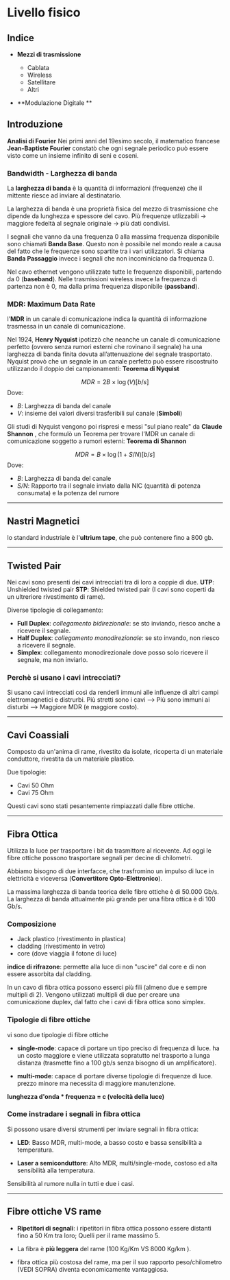 # Livello fisico
## Indice
- **Mezzi di trasmissione**
	- Cablata
	- Wireless
	- Satellitare
	- Altri
	
- **Modulazione Digitale **

## Introduzione

**Analisi di Fourier**
Nei primi anni del 19esimo secolo, il matematico francese **Jean-Baptiste Fourier** constatò che ogni segnale periodico può essere visto come  un insieme infinito di seni e coseni.

### **Bandwidth - Larghezza di banda**

La **larghezza di banda** è la quantità di informazioni (frequenze) che il mittente riesce ad inviare al destinatario. 

La larghezza di banda è una proprietà fisica del mezzo di trasmissione che dipende da lunghezza e spessore del cavo.
Più frequenze utlizzabili -> maggiore fedeltà al segnale originale -> più dati condivisi.

I segnali che vanno da una frequenza 0 alla massima frequenza disponibile sono chiamati  **Banda Base**.
Questo non è possibile nel mondo reale a causa del fatto che le frequenze sono spartite tra i vari utilizzatori.
Si chiama **Banda Passaggio** invece i segnali che non incominiciano da frequenza 0.

Nel cavo ethernet vengono utilizzate tutte le frequenze disponibili, partendo da 0 (**baseband**). Nelle trasmissioni wireless invece la frequenza di partenza non è 0, ma dalla prima frequenza disponibile (**passband**).

### **MDR: Maximum Data Rate**

l'**MDR** in un canale di comunicazione indica la quantità di informazione trasmessa in un canale di comunicazione.

Nel 1924, **Henry Nyquist** ipotizzò che neanche un canale di comunicazione perfetto (ovvero senza rumori esterni che rovinano il segnale) ha una larghezza di banda finita dovuta all’attenuazione del segnale trasportato.
Nyquist provò che un segnale in un canale perfetto può essere riscostruito utilizzando il doppio dei campionamenti: **Teorema di Nyquist**

$$
MDR = 2B \times\log(V) [b/s]
$$
Dove:
- *B*: Larghezza di banda del canale
- *V*:  insieme dei valori diversi trasferibili sul canale (**Simboli**)


Gli studi di Nyquist vengono poi rispresi e messi "sul piano reale" da **Claude Shannon** , che formulò un Teorema per trovare l'MDR un canale di comunicazione soggetto a rumori esterni: **Teorema di Shannon**

$$
MDR = B \times\log(1+S/N) [b/s]
$$
Dove:
- *B*: Larghezza di banda del canale
- *S/N*: Rapporto tra il segnale inviato dalla NIC (quantità di potenza consumata) e la potenza del rumore

***
## Nastri Magnetici

lo standard industriale è l'**ultrium tape**, che può contenere fino a 800 gb.
***
## Twisted Pair

Nei cavi sono presenti dei cavi intrecciati tra di loro a coppie di due.
**UTP**: Unshielded twisted pair
**STP**: Shielded twisted pair (I cavi sono coperti da un ultreriore rivestimento di rame).

Diverse tipologie di collegamento:
- **Full Duplex**: *collegamento bidirezionale*: se sto inviando, riesco anche a ricevere il segnale.
- **Half Duplex**: *collegamento monodirezionale*: se sto invando, non riesco a ricevere il segnale.
- **Simplex**: collegamento monodirezionale dove posso solo ricevere il segnale, ma non inviarlo.

### Perchè si usano i cavi intrecciati?

Si usano cavi intrecciati così da renderli immuni alle influenze di altri campi elettromagnetici e distrurbi.
Più stretti sono i cavi --> Più sono immuni ai disturbi --> Maggiore MDR (e maggiore costo).
***
## Cavi Coassiali

Composto da un'anima di rame, rivestito da isolate, ricoperta di un materiale conduttore, rivestita da un materiale plastico.

Due tipologie: 
- Cavi 50 Ohm
- Cavi 75 Ohm

Questi cavi sono stati pesantemente rimpiazzati dalle fibre ottiche.

***
## Fibra Ottica

Utilizza la luce per trasportare i bit da trasmittore al ricevente.
Ad oggi le fibre ottiche possono trasportare segnali per decine di chilometri.

Abbiamo bisogno di due interfacce, che trasfromino un impulso di luce in elettricità e viceversa (**Convertitore Opto-Elettronico**).

La massima larghezza di banda teorica delle fibre ottiche è di 50.000 Gb/s.
La larghezza di banda attualmente più grande per una fibra ottica è di 100 Gb/s.

### Composizione
- Jack plastico (rivestimento in plastica)
- cladding (rivestimento in vetro)
- core (dove viaggia il fotone di luce)

**indice di rifrazone**: permette alla luce di non "uscire" dal core e di non essere assorbita dal cladding.

In un cavo di fibra ottica possono esserci più fili (almeno due e sempre multipli di 2).
Vengono utilizzati multipli di due per creare una comunicazione duplex, dal fatto che i cavi di fibra ottica sono simplex.

### Tipologie di fibre ottiche
vi sono due tipologie di fibre ottiche

- **single-mode**: capace di portare un tipo preciso di frequenza di luce.
ha un costo maggiore e viene utilizzata sopratutto nel trasporto a lunga distanza (trasmette fino a 100 gb/s senza bisogno di un amplificatore).

- **multi-mode**: capace di portare diverse tipologie di frequenze di luce.
prezzo minore ma necessita di maggiore manutenzione.

**lunghezza d'onda * frequenza = c (velocità della luce)**

### Come instradare i segnali in fibra ottica

Si possono usare diversi strumenti per inviare segnali in fibra ottica:

- **LED**: Basso MDR, multi-mode, a basso costo e bassa sensibilità a temperatura.

- **Laser a semiconduttore**: Alto MDR, multi/single-mode, costoso ed alta sensibilità alla temperatura.

Sensibilità al rumore nulla in tutti e due i casi.

***

## Fibre ottiche VS rame
- **Ripetitori di segnali**: i ripetitori in fibra ottica possono essere distanti fino a 50 Km tra loro; Quelli per il rame massimo 5.

- La fibra è **più leggera** del rame (100 Kg/Km VS 8000 Kg/km ).

- fibra ottica più costosa del rame, ma per il suo rapporto peso/chilometro (VEDI SOPRA) diventa economicamente vantaggiosa.












